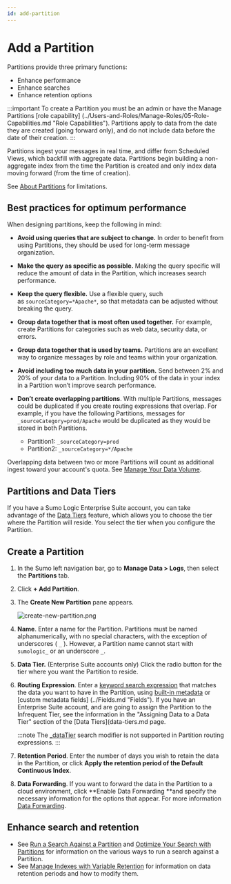 ```yaml
---
id: add-partition
---
```


# Add a Partition

Partitions provide three primary functions:

* Enhance performance
* Enhance searches
* Enhance retention options

:::important
To create a Partition you must be an admin or have the Manage Partitions [role capability] (../Users-and-Roles/Manage-Roles/05-Role-Capabilities.md "Role Capabilities"). Partitions apply to data from the date they are created (going forward only), and do not include data before the date of their creation.
:::

Partitions ingest your messages in real time, and differ from Scheduled Views, which backfill with aggregate data. Partitions begin building a non-aggregate index from the time the Partition is created and only index data moving forward (from the time of creation).

See [About Partitions](about-partitions.md) for limitations.

## Best practices for optimum performance

When designing partitions, keep the following in mind:

* **Avoid using queries that are subject to change.** In order to benefit from using Partitions, they should be used for long-term message organization.
* **Make the query as specific as possible.** Making the query specific will reduce the amount of data in the Partition, which increases search performance.
* **Keep the query flexible.** Use a flexible query, such as `sourceCategory=*Apache*`, so that metadata can be adjusted without breaking the query.
* **Group data together that is most often used together.** For example, create Partitions for categories such as web data, security data, or errors.
* **Group data together that is used by teams.** Partitions are an excellent way to organize messages by role and teams within your organization.
* **Avoid including too much data in your partition.** Send between 2% and 20% of your data to a Partition. Including 90% of the data in your index in a Partition won’t improve search performance.
* **Don’t create overlapping partitions**. With multiple Partitions, messages could be duplicated if you create routing expressions that overlap. For example, if you have the following Partitions, messages for `_sourceCategory=prod/Apache` would be duplicated as they would be stored in both Partitions. 

  * Partition1: `_sourceCategory=prod`
  * Partition2: `_sourceCategory=*/Apache`

Overlapping data between two or more Partitions will count as additional ingest toward your account's quota. See [Manage Your Data Volume](/docs/manage/ingestion-and-volume/data-volume-index).

## Partitions and Data Tiers

If you have a Sumo Logic Enterprise Suite account, you can take advantage of the [Data Tiers](data-tiers.md) feature, which allows you to choose the tier where the Partition will reside. You select the tier when you configure the Partition. 

## Create a Partition

1. In the Sumo left navigation bar, go to **Manage Data \> Logs**, then select the **Partitions** tab.
1. Click **+ Add Partition**.
1. The **Create New Partition** pane appears.

    ![create-new-partition.png](/img/partitions-and-data-tiers/create-new-partition.png)

1. **Name**. Enter a name for the Partition. Partitions must be named alphanumerically, with no special characters, with the exception of underscores ( `_` ). However, a Partition name cannot start with `sumologic_` or an underscore `_`.
1. **Data Tier.** (Enterprise Suite accounts only) Click the radio button for the tier where you want the Partition to reside.
1. **Routing Expression**. Enter a [keyword search expression](../../search/get-started-with-search/build-search/keyword-search-expressions.md) that matches the data you want to have in the Partition, using [built-in metadata](../../search/get-started-with-search/search-basics/built-in-metadata.md) or [custom metadata fields] (../Fields.md "Fields"). If you have an Enterprise Suite account, and are going to assign the Partition to the Infrequent Tier, see the information in the "Assigning Data to a Data Tier" section of the [Data Tiers](data-tiers.md page. 

    :::note
    The [\_dataTier](searching-data-tiers.md) search modifier is not supported in Partition routing expressions.
    :::

1. **Retention Period**. Enter the number of days you wish to retain the data in the Partition, or click **Apply the retention period of the Default Continuous Index**.
1. **Data Forwarding**. If you want to forward the data in the Partition to a cloud environment, click **Enable Data Forwarding **and specify the necessary information for the options that appear. For more information [Data Forwarding](/docs/manage/data-forwarding).

## Enhance search and retention

* See [Run a Search Against a Partition](run-search-against-partition.md) and [Optimize Your Search with Partitions](../../search/optimizing-search-with-partitions.md) for information on the various ways to run a search against a Partition.
* See [Manage Indexes with Variable Retention](manage-indexes-variable-retention.md) for information on data retention periods and how to modify them.
